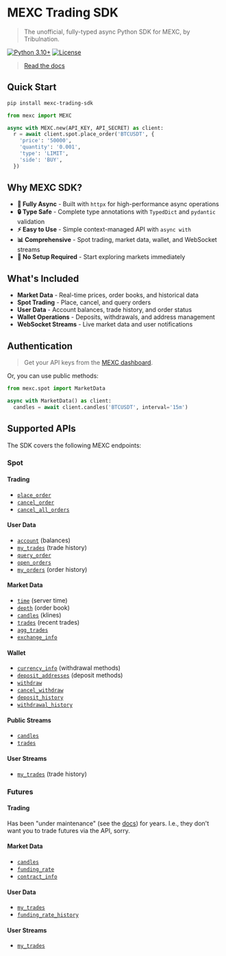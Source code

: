 # MEXC Trading SDK

> The unofficial, fully-typed async Python SDK for MEXC, by Tribulnation.

[![Python 3.10+](https://img.shields.io/badge/python-3.10+-blue.svg)](https://www.python.org/downloads/)
[![License](https://img.shields.io/badge/license-MIT-green.svg)](LICENSE)

> [Read the docs](https://mexc.tribulnation.com)

## Quick Start

```bash
pip install mexc-trading-sdk
```

```python
from mexc import MEXC

async with MEXC.new(API_KEY, API_SECRET) as client:
  r = await client.spot.place_order('BTCUSDT', {
    'price': '50000',
    'quantity': '0.001',
    'type': 'LIMIT',
    'side': 'BUY',
  })
```

## Why MEXC SDK?

- **🚀 Fully Async** - Built with `httpx` for high-performance async operations
- **🔒 Type Safe** - Complete type annotations with `TypedDict` and `pydantic` validation
- **⚡ Easy to Use** - Simple context-managed API with `async with`
- **📊 Comprehensive** - Spot trading, market data, wallet, and WebSocket streams
- **🎯 No Setup Required** - Start exploring markets immediately

## What's Included

- **Market Data** - Real-time prices, order books, and historical data
- **Spot Trading** - Place, cancel, and query orders
- **User Data** - Account balances, trade history, and order status
- **Wallet Operations** - Deposits, withdrawals, and address management
- **WebSocket Streams** - Live market data and user notifications

## Authentication

> Get your API keys from the [MEXC dashboard](https://www.mexc.com/user/openapi).

Or, you can use public methods:

```python
from mexc.spot import MarketData

async with MarketData() as client:
  candles = await client.candles('BTCUSDT', interval='15m')
```

## Supported APIs

The SDK covers the following MEXC endpoints:

### Spot

#### Trading
- [`place_order`](mexc/src/mexc/spot/trading/place_order.py)
- [`cancel_order`](mexc/src/mexc/spot/trading/cancel_order.py)
- [`cancel_all_orders`](mexc/src/mexc/spot/trading/cancel_all_orders.py)

#### User Data
- [`account`](mexc/src/mexc/spot/user_data/account.py) (balances)
- [`my_trades`](mexc/src/mexc/spot/user_data/my_trades.py) (trade history)
- [`query_order`](mexc/src/mexc/spot/user_data/query_order.py)
- [`open_orders`](mexc/src/mexc/spot/user_data/open_orders.py)
- [`my_orders`](mexc/src/mexc/spot/user_data/my_orders.py) (order history)

#### Market Data
- [`time`](mexc/src/mexc/spot/market_data/time.py) (server time)
- [`depth`](mexc/src/mexc/spot/market_data/depth.py) (order book)
- [`candles`](mexc/src/mexc/spot/market_data/candles.py) (klines)
- [`trades`](mexc/src/mexc/spot/market_data/trades.py) (recent trades)
- [`agg_trades`](mexc/src/mexc/spot/market_data/agg_trades.py)
- [`exchange_info`](mexc/src/mexc/spot/market_data/exchange_info.py)

#### Wallet
- [`currency_info`](mexc/src/mexc/wallet/currency_info.py) (withdrawal methods)
- [`deposit_addresses`](mexc/src/mexc/wallet/deposit_addresses.py) (deposit methods)
- [`withdraw`](mexc/src/mexc/wallet/withdraw.py)
- [`cancel_withdraw`](mexc/src/mexc/wallet/cancel_withdraw.py)
- [`deposit_history`](mexc/src/mexc/wallet/deposit_history.py)
- [`withdrawal_history`](mexc/src/mexc/wallet/withdrawal_history.py)

#### Public Streams
- [`candles`](mexc/src/mexc/spot/streams/market/candles.py)
- [`trades`](mexc/src/mexc/spot/streams/market/trades.py)

#### User Streams
- [`my_trades`](mexc/src/mexc/spot/streams/user/my_trades.py) (trade history)

### Futures

#### Trading

Has been "under maintenance" (see the [docs](https://mexcdevelop.github.io/apidocs/contract_v1_en/#order-under-maintenance)) for years. I.e., they don't want you to trade futures via the API, sorry.

#### Market Data
- [`candles`](mexc/src/mexc/futures/market_data/candles.py)
- [`funding_rate`](mexc/src/mexc/futures/market_data/funding_rate.py)
- [`contract_info`](mexc/src/mexc/futures/market_data/contract_info.py)

#### User Data
- [`my_trades`](mexc/src/mexc/futures/user_data/my_trades.py)
- [`funding_rate_history`](mexc/src/mexc/futures/user_data/funding_rate_history.py)

#### User Streams
- [`my_trades`](mexc/src/mexc/futures/streams/user/my_trades.py)